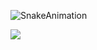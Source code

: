 ![SnakeAnimation](https://github.com/Deepak5310/Deepak5310/blob/output/github-contribution-grid-snake-dark.svg)

<img align="left" width="" height="" src="https://komarev.com/ghpvc/?username=Deepak5310&color=184a1c">
